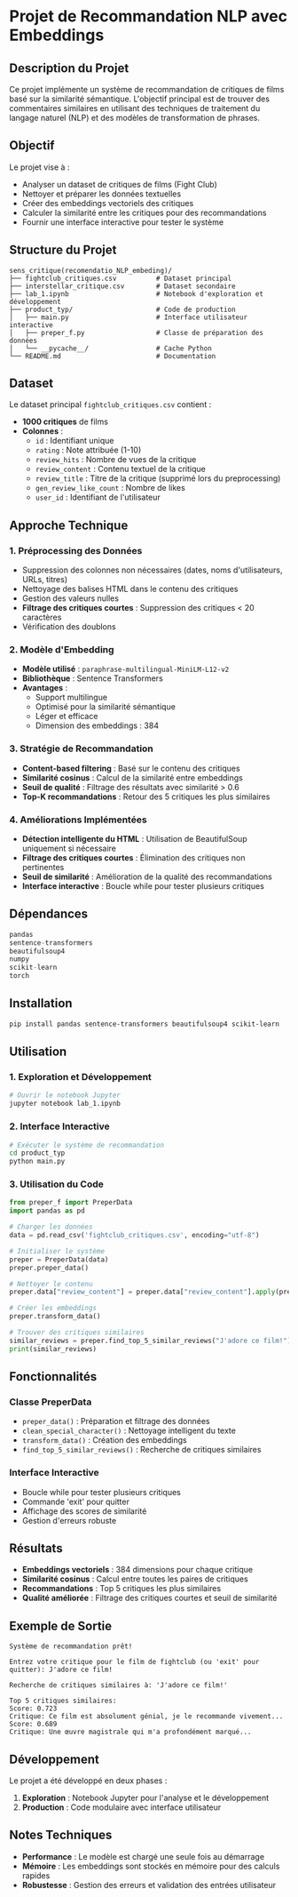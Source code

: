 # Projet de Recommandation NLP avec Embeddings

## Description du Projet

Ce projet implémente un système de recommandation de critiques de films basé sur la similarité sémantique. L'objectif principal est de trouver des commentaires similaires en utilisant des techniques de traitement du langage naturel (NLP) et des modèles de transformation de phrases.

## Objectif

Le projet vise à :
- Analyser un dataset de critiques de films (Fight Club)
- Nettoyer et préparer les données textuelles
- Créer des embeddings vectoriels des critiques
- Calculer la similarité entre les critiques pour des recommandations
- Fournir une interface interactive pour tester le système

## Structure du Projet

```
sens_critique(recomendatio_NLP_embeding)/
├── fightclub_critiques.csv          # Dataset principal
├── interstellar_critique.csv        # Dataset secondaire
├── lab_1.ipynb                      # Notebook d'exploration et développement
├── product_typ/                     # Code de production
│   ├── main.py                      # Interface utilisateur interactive
│   ├── preper_f.py                  # Classe de préparation des données
│   └── __pycache__/                 # Cache Python
└── README.md                        # Documentation
```

## Dataset

Le dataset principal `fightclub_critiques.csv` contient :
- **1000 critiques** de films
- **Colonnes** :
  - `id` : Identifiant unique
  - `rating` : Note attribuée (1-10)
  - `review_hits` : Nombre de vues de la critique
  - `review_content` : Contenu textuel de la critique
  - `review_title` : Titre de la critique (supprimé lors du preprocessing)
  - `gen_review_like_count` : Nombre de likes
  - `user_id` : Identifiant de l'utilisateur

## Approche Technique

### 1. Préprocessing des Données
- Suppression des colonnes non nécessaires (dates, noms d'utilisateurs, URLs, titres)
- Nettoyage des balises HTML dans le contenu des critiques
- Gestion des valeurs nulles
- **Filtrage des critiques courtes** : Suppression des critiques < 20 caractères
- Vérification des doublons

### 2. Modèle d'Embedding
- **Modèle utilisé** : `paraphrase-multilingual-MiniLM-L12-v2`
- **Bibliothèque** : Sentence Transformers
- **Avantages** :
  - Support multilingue
  - Optimisé pour la similarité sémantique
  - Léger et efficace
  - Dimension des embeddings : 384

### 3. Stratégie de Recommandation
- **Content-based filtering** : Basé sur le contenu des critiques
- **Similarité cosinus** : Calcul de la similarité entre embeddings
- **Seuil de qualité** : Filtrage des résultats avec similarité > 0.6
- **Top-K recommandations** : Retour des 5 critiques les plus similaires

### 4. Améliorations Implémentées
- **Détection intelligente du HTML** : Utilisation de BeautifulSoup uniquement si nécessaire
- **Filtrage des critiques courtes** : Élimination des critiques non pertinentes
- **Seuil de similarité** : Amélioration de la qualité des recommandations
- **Interface interactive** : Boucle while pour tester plusieurs critiques

## Dépendances

```python
pandas
sentence-transformers
beautifulsoup4
numpy
scikit-learn
torch
```

## Installation

```bash
pip install pandas sentence-transformers beautifulsoup4 scikit-learn
```

## Utilisation

### 1. Exploration et Développement
```bash
# Ouvrir le notebook Jupyter
jupyter notebook lab_1.ipynb
```

### 2. Interface Interactive
```bash
# Exécuter le système de recommandation
cd product_typ
python main.py
```

### 3. Utilisation du Code
```python
from preper_f import PreperData
import pandas as pd

# Charger les données
data = pd.read_csv('fightclub_critiques.csv', encoding="utf-8")

# Initialiser le système
preper = PreperData(data)
preper.preper_data()

# Nettoyer le contenu
preper.data["review_content"] = preper.data["review_content"].apply(preper.clean_special_character)

# Créer les embeddings
preper.transform_data()

# Trouver des critiques similaires
similar_reviews = preper.find_top_5_similar_reviews("J'adore ce film!")
print(similar_reviews)
```

## Fonctionnalités

### Classe PreperData
- `preper_data()` : Préparation et filtrage des données
- `clean_special_character()` : Nettoyage intelligent du texte
- `transform_data()` : Création des embeddings
- `find_top_5_similar_reviews()` : Recherche de critiques similaires

### Interface Interactive
- Boucle while pour tester plusieurs critiques
- Commande 'exit' pour quitter
- Affichage des scores de similarité
- Gestion d'erreurs robuste

## Résultats

- **Embeddings vectoriels** : 384 dimensions pour chaque critique
- **Similarité cosinus** : Calcul entre toutes les paires de critiques
- **Recommandations** : Top 5 critiques les plus similaires
- **Qualité améliorée** : Filtrage des critiques courtes et seuil de similarité

## Exemple de Sortie

```
Système de recommandation prêt!

Entrez votre critique pour le film de fightclub (ou 'exit' pour quitter): J'adore ce film!

Recherche de critiques similaires à: 'J'adore ce film!'

Top 5 critiques similaires:
Score: 0.723
Critique: Ce film est absolument génial, je le recommande vivement...
Score: 0.689
Critique: Une œuvre magistrale qui m'a profondément marqué...
```

## Développement

Le projet a été développé en deux phases :
1. **Exploration** : Notebook Jupyter pour l'analyse et le développement
2. **Production** : Code modulaire avec interface utilisateur

## Notes Techniques

- **Performance** : Le modèle est chargé une seule fois au démarrage
- **Mémoire** : Les embeddings sont stockés en mémoire pour des calculs rapides
- **Robustesse** : Gestion des erreurs et validation des entrées utilisateur





